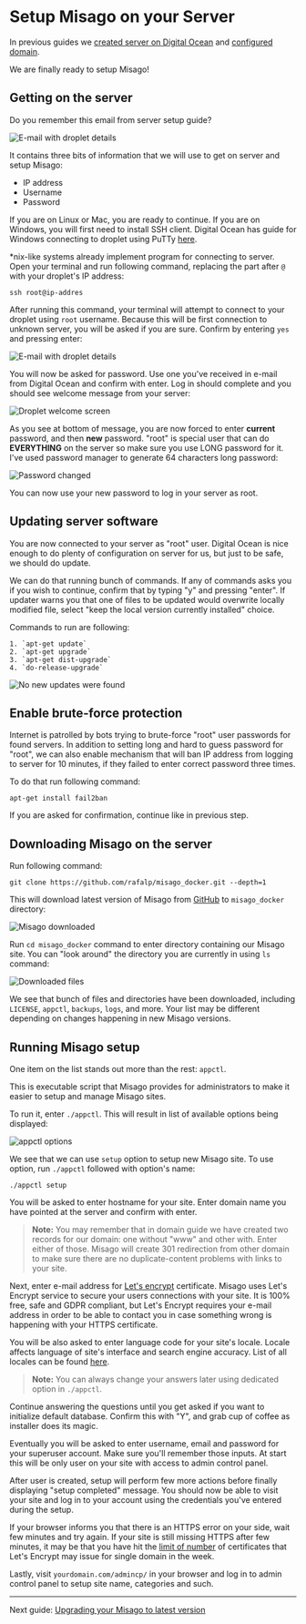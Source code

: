 Setup Misago on your Server
===========================

In previous guides we [created server on Digital Ocean](./Server.md) and [configured domain](./Domain.md).

We are finally ready to setup Misago!


Getting on the server
---------------------

Do you remember this email from server setup guide?

![E-mail with droplet details](../images/Setup/do_step_10.png)

It contains three bits of information that we will use to get on server and setup Misago:

- IP address
- Username
- Password

If you are on Linux or Mac, you are ready to continue. If you are on Windows, you will first need to install SSH client. Digital Ocean has guide for Windows connecting to droplet using PuTTy [here](https://www.digitalocean.com/docs/droplets/how-to/connect-with-ssh/putty/).

*nix-like systems already implement program for connecting to server. Open your terminal and run following command, replacing the part after `@` with your droplet's IP address:

    ssh root@ip-addres

After running this command, your terminal will attempt to connect to your droplet using `root` username. Because this will be first connection to unknown server, you will be asked if you are sure. Confirm by entering `yes` and pressing enter:

![E-mail with droplet details](../images/Setup/misago_step_1.png)

You will now be asked for password. Use one you've received in e-mail from Digital Ocean and confirm with enter. Log in should complete and you should see welcome message from your server:

![Droplet welcome screen](../images/Setup/misago_step_2.png)

As you see at bottom of message, you are now forced to enter **current** password, and then **new** password. "root" is special user that can do **EVERYTHING** on the server so make sure you use LONG password for it. I've used password manager to generate 64 characters long password:

![Password changed](../images/Setup/misago_step_3.png)

You can now use your new password to log in your server as root.


Updating server software
------------------------

You are now connected to your server as "root" user. Digital Ocean is nice enough to do plenty of configuration on server for us, but just to be safe, we should do update.

We can do that running bunch of commands. If any of commands asks you if you wish to continue, confirm that by typing "y" and pressing "enter". If updater warns you that one of files to be updated would overwrite locally modified file, select "keep the local version currently installed" choice.

Commands to run are following:

    1. `apt-get update`
    2. `apt-get upgrade`
    3. `apt-get dist-upgrade`
    4. `do-release-upgrade`

![No new updates were found](../images/Setup/misago_step_4.png)


Enable brute-force protection
-----------------------------

Internet is patrolled by bots trying to brute-force "root" user passwords for found servers. In addition to setting long and hard to guess password for "root", we can also enable mechanism that will ban IP address from logging to server for 10 minutes, if they failed to enter correct password three times.

To do that run following command:

    apt-get install fail2ban

If you are asked for confirmation, continue like in previous step.


Downloading Misago on the server
--------------------------------

Run following command:

    git clone https://github.com/rafalp/misago_docker.git --depth=1

This will download latest version of Misago from [GitHub](https://github.com/rafalp/misago_docker) to `misago_docker` directory:

![Misago downloaded](../images/Setup/misago_step_5.png)

Run `cd misago_docker` command to enter directory containing our Misago site. You can "look around" the directory you are currently in using `ls` command:

![Downloaded files](../images/Setup/misago_step_6.png)

We see that bunch of files and directories have been downloaded, including `LICENSE`, `appctl`, `backups`, `logs`, and more. Your list may be different depending on changes happening in new Misago versions.


Running Misago setup
--------------------

One item on the list stands out more than the rest: `appctl`.

This is executable script that Misago provides for administrators to make it easier to setup and manage Misago sites.

To run it, enter `./appctl`. This will result in list of available options being displayed:

![appctl options](../images/Setup/misago_step_7.png)

We see that we can use `setup` option to setup new Misago site. To use option, run `./appctl` followed with option's name:
    
    ./appctl setup

You will be asked to enter hostname for your site. Enter domain name you have pointed at the server and confirm with enter.

> **Note:** You may remember that in domain guide we have created two records for our domain: one without "www" and other with. Enter either of those. Misago will create 301 redirection from other domain to make sure there are no duplicate-content problems with links to your site.

Next, enter e-mail address for [Let's encrypt](https://letsencrypt.org/) certificate. Misago uses Let's Encrypt service to secure your users connections with your site. It is 100% free, safe and GDPR compliant, but Let's Encrypt requires your e-mail address in order to be able to contact you in case something wrong is happening with your HTTPS certificate.

You will be also asked to enter language code for your site's locale. Locale affects language of site's interface and search engine accuracy. List of all locales can be found [here](../Locales.md).

> **Note:** You can always change your answers later using dedicated option in `./appctl`.

Continue answering the questions until you get asked if you want to initialize default database. Confirm this with "Y", and grab cup of coffee as installer does its magic.

Eventually you will be asked to enter username, email and password for your superuser account. Make sure you'll remember those inputs. At start this will be only user on your site with access to admin control panel.

After user is created, setup will perform few more actions before finally displaying "setup completed" message. You should now be able to visit your site and log in to your account using the credentials you've entered during the setup. 

If your browser informs you that there is an HTTPS error on your side, wait few minutes and try again. If your site is still missing HTTPS after few minutes, it may be that you have hit the [limit of number](https://letsencrypt.org/docs/rate-limits/) of certificates that Let's Encrypt may issue for single domain in the week.

Lastly, visit `yourdomain.com/admincp/` in your browser and log in to admin control panel to setup site name, categories and such.


-----

Next guide: [Upgrading your Misago to latest version](./Upgrading.md)